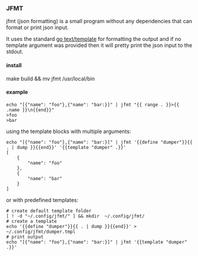 ### JFMT

jfmt (json formatting) is a small program without any dependencies that can format or print json input.

It uses the standard [go text/template](https://golang.org/pkg/text/template) for formatting the output and if no template argument was provided then it will pretty print the json input to the stdout.

#### install

make build && mv jfmt /usr/local/bin

#### example

```
echo "[{"name": "foo"},{"name": "bar:}]" | jfmt "{{ range . }}>{{ .name }}\n{{end}}"
>foo
>bar
```

using the template blocks with multiple arguments:

```
echo "[{"name": "foo"},{"name": "bar:}]" | jfmt '{{define "dumper"}}{{ . | dump }}{{end}}' '{{template "dumper" .}}'
[
    {
        "name": "foo"
    },
    {
        "name": "bar"
    }
]
```

or with predefined templates:

```
# create default template folder
[ ! -d "~/.config/jfmt/" ] && mkdir  ~/.config/jfmt/
# create a template
echo '{{define "dumper"}}{{ . | dump }}{{end}}' >  ~/.config/jfmt/dumper.tmpl
# print output
echo "[{"name": "foo"},{"name": "bar:}]" | jfmt '{{template "dumper" .}}'

```